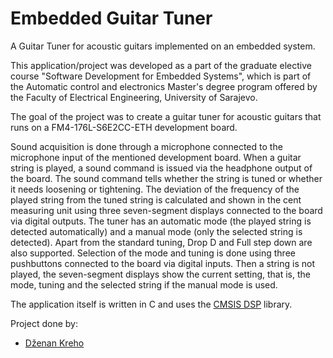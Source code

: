 #  Embedded Guitar Tuner
A Guitar Tuner for acoustic guitars implemented on an embedded system.  

This application/project was developed as a part of the graduate elective course "Software Development for Embedded Systems", which is part of the Automatic control and electronics Master's degree program offered by the Faculty of Electrical Engineering, University of Sarajevo.

The goal of the project was to create a guitar tuner for acoustic guitars that runs on a FM4-176L-S6E2CC-ETH development board.

Sound acquisition is done through a microphone connected to the microphone input of the mentioned development board. When a guitar string is played, a sound command is issued via the headphone output of the board. The sound command tells whether the string is tuned or whether it needs loosening or tightening. The deviation of the frequency of the played string from the tuned string is calculated and shown in the cent measuring unit using three seven-segment displays connected to the board via digital outputs. The tuner has an automatic mode (the played string is detected automatically) and a manual mode (only the selected string is detected). Apart from the standard tuning, Drop D and Full step down are also supported. Selection of the mode and tuning is done using three pushbuttons connected to the board via digital inputs. Then a string is not played, the seven-segment displays show the current setting, that is, the mode, tuning and the selected string if the manual mode is used.

The application itself is written in C and uses the [CMSIS DSP](https://github.com/ARM-software/CMSIS-DSP) library. 

Project done by:
- [Dženan Kreho](https://github.com/dkreho1)
